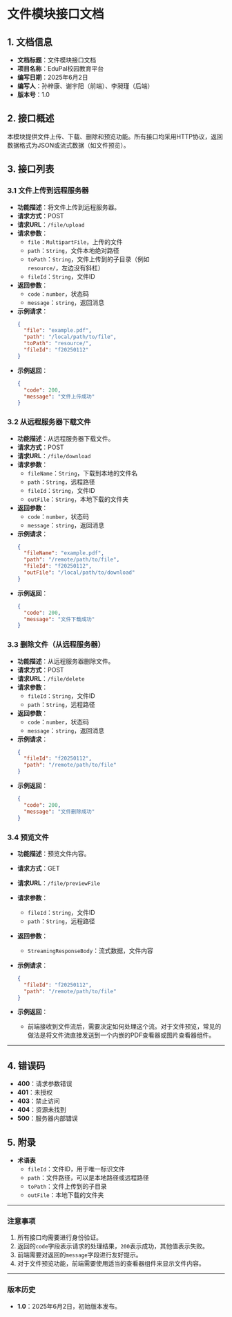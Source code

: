 # 文件模块接口文档 

## 1. 文档信息
- **文档标题**：文件模块接口文档
- **项目名称**：EduPal校园教育平台
- **编写日期**：2025年6月2日
- **编写人**：孙梓康、谢宇阳（前端）、李昶瑾（后端）
- **版本号**：1.0

## 2. 接口概述
本模块提供文件上传、下载、删除和预览功能。所有接口均采用HTTP协议，返回数据格式为JSON或流式数据（如文件预览）。

## 3. 接口列表

### 3.1 文件上传到远程服务器
- **功能描述**：将文件上传到远程服务器。
- **请求方式**：POST
- **请求URL**：`/file/upload`
- **请求参数**：
  - `file`：`MultipartFile`，上传的文件
  - `path`：`String`，文件本地绝对路径
  - `toPath`：`String`，文件上传到的子目录（例如`resource/`，左边没有斜杠）
  - `fileId`：`String`，文件ID
- **返回参数**：
  - `code`：`number`，状态码
  - `message`：`string`，返回消息
- **示例请求**：
  ```json
  {
    "file": "example.pdf",
    "path": "/local/path/to/file",
    "toPath": "resource/",
    "fileId": "f20250112"
  }
  ```
- **示例返回**：
  ```json
  {
    "code": 200,
    "message": "文件上传成功"
  }
  ```

### 3.2 从远程服务器下载文件
- **功能描述**：从远程服务器下载文件。
- **请求方式**：POST
- **请求URL**：`/file/download`
- **请求参数**：
  - `fileName`：`String`，下载到本地的文件名
  - `path`：`String`，远程路径
  - `fileId`：`String`，文件ID
  - `outFile`：`String`，本地下载的文件夹
- **返回参数**：
  - `code`：`number`，状态码
  - `message`：`string`，返回消息
- **示例请求**：
  ```json
  {
    "fileName": "example.pdf",
    "path": "/remote/path/to/file",
    "fileId": "f20250112",
    "outFile": "/local/path/to/download"
  }
  ```
- **示例返回**：
  ```json
  {
    "code": 200,
    "message": "文件下载成功"
  }
  ```

### 3.3 删除文件（从远程服务器）
- **功能描述**：从远程服务器删除文件。
- **请求方式**：POST
- **请求URL**：`/file/delete`
- **请求参数**：
  - `fileId`：`String`，文件ID
  - `path`：`String`，远程路径
- **返回参数**：
  - `code`：`number`，状态码
  - `message`：`string`，返回消息
- **示例请求**：
  ```json
  {
    "fileId": "f20250112",
    "path": "/remote/path/to/file"
  }
  ```
- **示例返回**：
  ```json
  {
    "code": 200,
    "message": "文件删除成功"
  }
  ```

### 3.4 预览文件
- **功能描述**：预览文件内容。
- **请求方式**：GET
- **请求URL**：`/file/previewFile`
- **请求参数**：
  - `fileId`：`String`，文件ID
  - `path`：`String`，远程路径
- **返回参数**：
  
  - `StreamingResponseBody`：流式数据，文件内容
- **示例请求**：
  ```json
  {
    "fileId": "f20250112",
    "path": "/remote/path/to/file"
  }
  ```
- **示例返回**：
  
  - 前端接收到文件流后，需要决定如何处理这个流。对于文件预览，常见的做法是将文件流直接发送到一个内嵌的PDF查看器或图片查看器组件。

---

## 4. 错误码
- **400**：请求参数错误
- **401**：未授权
- **403**：禁止访问
- **404**：资源未找到
- **500**：服务器内部错误

## 5. 附录
- **术语表**
  - `fileId`：文件ID，用于唯一标识文件
  - `path`：文件路径，可以是本地路径或远程路径
  - `toPath`：文件上传到的子目录
  - `outFile`：本地下载的文件夹

---

### 注意事项
1. 所有接口均需要进行身份验证。
2. 返回的`code`字段表示请求的处理结果，`200`表示成功，其他值表示失败。
3. 前端需要对返回的`message`字段进行友好提示。
4. 对于文件预览功能，前端需要使用适当的查看器组件来显示文件内容。

---

### 版本历史
- **1.0**：2025年6月2日，初始版本发布。

